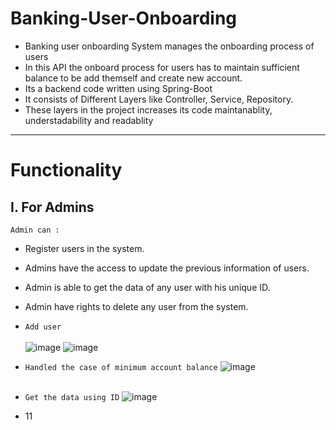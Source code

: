 # Banking-User-Onboarding

* Banking user onboarding System manages the onboarding process of users
* In this API the onboard process for users has to maintain sufficient balance to be add themself and create new account.
* Its a backend code written using Spring-Boot
* It consists of Different Layers like Controller, Service, Repository.
* These layers in the project increases its code maintanablity, understadability and readablity

___

# Functionality

## I. For Admins
 `Admin can : `
- Register users in the system.
- Admins have the access to update the previous information of users.
- Admin is able to get the data of any user with his unique ID.
- Admin have rights to delete any user from the system.

  
- `Add user` <br> <br>
![image](https://github.com/Shantanu-pawar/Banking-User-Onboarding/assets/87530022/ef1020e1-a951-45dc-8e6e-cb68eb1410ff)
![image](https://github.com/Shantanu-pawar/Banking-User-Onboarding/assets/87530022/4fbe8d3d-36b4-4944-904c-4fb1e4b77985)


- `Handled the case of minimum account balance`
![image](https://github.com/Shantanu-pawar/Banking-User-Onboarding/assets/87530022/f7942735-2c69-4257-bf2c-7334d2b57a45)
<br><br>

- `Get the data using ID`
![image](https://github.com/Shantanu-pawar/Banking-User-Onboarding/assets/87530022/cdb2f4e2-6aab-458b-946c-2932810e0137)

- 11

